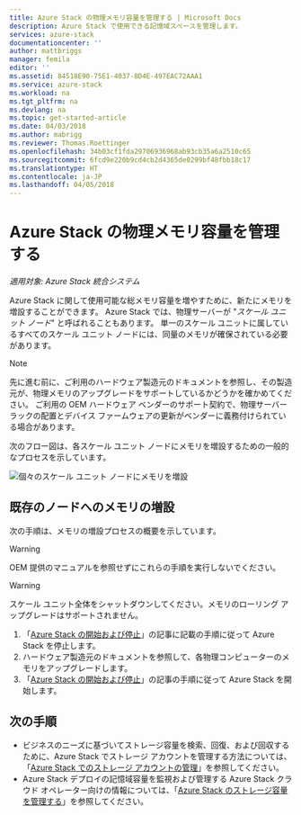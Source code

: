 ```yaml
---
title: Azure Stack の物理メモリ容量を管理する | Microsoft Docs
description: Azure Stack で使用できる記憶域スペースを管理します。
services: azure-stack
documentationcenter: ''
author: mattbriggs
manager: femila
editor: ''
ms.assetid: 84518E90-75E1-4037-8D4E-497EAC72AAA1
ms.service: azure-stack
ms.workload: na
ms.tgt_pltfrm: na
ms.devlang: na
ms.topic: get-started-article
ms.date: 04/03/2018
ms.author: mabrigg
ms.reviewer: Thomas.Roettinger
ms.openlocfilehash: 34b03cf1fda29706936968ab93cb35a6a2510c65
ms.sourcegitcommit: 6fcd9e220b9cd4cb2d4365de0299bf48fbb18c17
ms.translationtype: HT
ms.contentlocale: ja-JP
ms.lasthandoff: 04/05/2018
---
```

# <a name="manage-physical-memory-capacity-for-azure-stack"></a>Azure Stack の物理メモリ容量を管理する

*適用対象: Azure Stack 統合システム*

Azure Stack に関して使用可能な総メモリ容量を増やすために、新たにメモリを増設することができます。 Azure Stack では、物理サーバーが "*スケール ユニット ノード*" と呼ばれることもあります。 単一のスケール ユニットに属しているすべてのスケール ユニット ノードには、同量のメモリが確保されている必要があります。

> [!note]  
> 先に進む前に、ご利用のハードウェア製造元のドキュメントを参照し、その製造元が、物理メモリのアップグレードをサポートしているかどうかを確かめてください。 ご利用の OEM ハードウェア ベンダーのサポート契約で、物理サーバー ラックの配置とデバイス ファームウェアの更新がベンダーに義務付けられている場合があります。

次のフロー図は、各スケール ユニット ノードにメモリを増設するための一般的なプロセスを示しています。

![個々のスケール ユニット ノードにメモリを増設](media\azure-stack-manage-storage-physical-capacity\process-to-add-memory-to-scale-unit.png)

## <a name="add-memory-to-an-existing-node"></a>既存のノードへのメモリの増設
次の手順は、メモリの増設プロセスの概要を示しています。 

> [!Warning]  
OEM 提供のマニュアルを参照せずにこれらの手順を実行しないでください。

> [!Warning]  
スケール ユニット全体をシャットダウンしてください。メモリのローリング アップグレードはサポートされません。

1. 「[Azure Stack の開始および停止](azure-stack-start-and-stop.md)」の記事に記載の手順に従って Azure Stack を停止します。
2. ハードウェア製造元のドキュメントを参照して、各物理コンピューターのメモリをアップグレードします。
3. 「[Azure Stack の開始および停止](azure-stack-start-and-stop.md)」の記事の手順に従って Azure Stack を開始します。

## <a name="next-steps"></a>次の手順

 - ビジネスのニーズに基づいてストレージ容量を検索、回復、および回収するために、Azure Stack でストレージ アカウントを管理する方法については、「[Azure Stack でのストレージ アカウントの管理](azure-stack-manage-storage-accounts.md)」を参照してください。
 - Azure Stack デプロイの記憶域容量を監視および管理する Azure Stack クラウド オペレーター向けの情報については、「[Azure Stack のストレージ容量を管理する](azure-stack-manage-storage-shares.md)」を参照してください。 